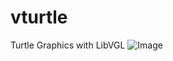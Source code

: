 # vturtle
Turtle Graphics with LibVGL
![Image](https://github.com/user-attachments/assets/eefff65c-4e56-464f-ade6-3d5c9cd1d43a)
